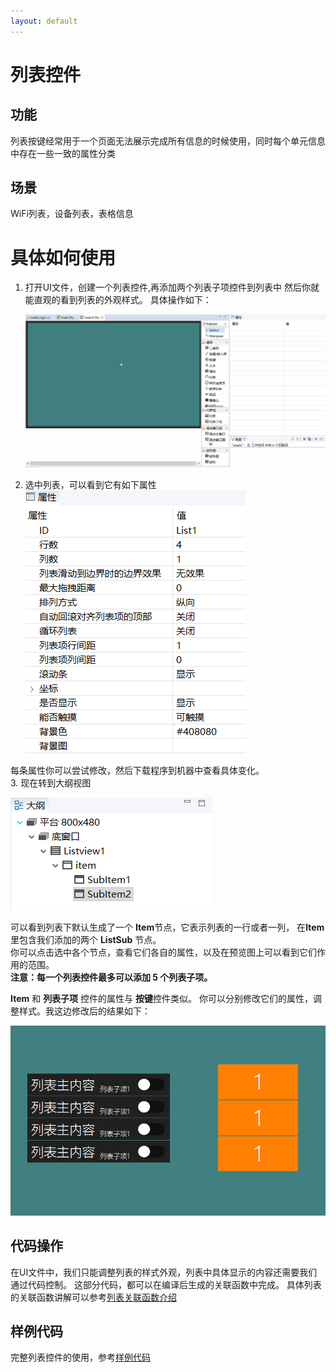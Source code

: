 ```yaml
---
layout: default
---
```


# 列表控件
## 功能
列表按键经常用于一个页面无法展示完成所有信息的时候使用，同时每个单元信息中存在一些一致的属性分类

## 场景
WiFi列表，设备列表，表格信息

# 具体如何使用
1. 打开UI文件，创建一个列表控件,再添加两个列表子项控件到列表中 然后你就能直观的看到列表的外观样式。 具体操作如下：  

   ![](assets/list/add_list.gif)
2. 选中列表，可以看到它有如下属性   
 ![](assets/list/properties.png)   
 
 每条属性你可以尝试修改，然后下载程序到机器中查看具体变化。  
3. 现在转到大纲视图    

   ![](assets/list/list_outline.png)
 
 可以看到列表下默认生成了一个 **Item**节点，它表示列表的一行或者一列， 在**Item**里包含我们添加的两个 **ListSub** 节点。  
 你可以点击选中各个节点，查看它们各自的属性，以及在预览图上可以看到它们作用的范围。  
 **注意：每一个列表控件最多可以添加 5 个列表子项。**
 
 **Item** 和 **列表子项** 控件的属性与 **按键**控件类似。
 你可以分别修改它们的属性，调整样式。我这边修改后的结果如下：  
 
 ![](assets/list/preview.png)  
 
## 代码操作
 在UI文件中，我们只能调整列表的样式外观，列表中具体显示的内容还需要我们通过代码控制。
 这部分代码，都可以在编译后生成的关联函数中完成。
 具体列表的关联函数讲解可以参考[列表关联函数介绍](relation_function#list)
 
## 样例代码
完整列表控件的使用，参考[样例代码](demo_download#demo_download)    

